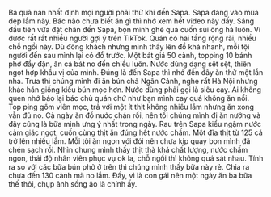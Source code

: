 Ba quả nan nhất định mọi người phải thử khi đến Sapa. Sapa đang vào mùa đẹp lắm này. Bác nào chưa biết ăn gì thì nhớ xem hết video này đấy. Sáng đầu tiên vừa đặt chân đến Sapa, bọn mình ghé qua cuốn sủi ông há luôn. Vì được rất rất nhiều người gợi ý trên TikTok. Quán có hai tầng rộng rãi, nhiều chỗ ngồi này. Dù đông khách nhưng mình thấy lên đồ khá nhanh, mỗi tội người đến sau mình lại có đồ trước. Một bát giá 50 cành, topping 10 bánh phở đầy đặn, ăn cả bát no đến chiều luôn. Nước dùng dạng sệt sệt, thiên ngọt hợp khẩu vị của mình. Đúng là đến Sapa thì nhớ đến đây ăn thử một lần nha. Trưa thì chúng mình đi ăn bún chả Ngân Cảnh, nghe rất Hà Nội nhưng khác hẳn giống kiểu bún mọc hơn. Nước dùng phải gọi là siêu cay. Ai không quen nhớ báo lại bác chủ quán chứ như bạn mình cay quá không ăn nổi. Top ping gồm viên mọc, trả với một ít thịt không nhiều lắm nhưng ăn xong vẫn đủ no. Cả ngày ăn đồ nước chán rồi, nên tối chúng mình đi ăn nướng và đây cũng là bữa mình ưng ý nhất trong ngày. Rau trên Sapa kiểu ngậm nước cảm giác ngọt, cuốn cùng thịt ăn đúng hết nước chấm. Một đĩa thịt từ 125 cá trở lên nhiều lắm. Mỗi tội ăn ngon với đói nên chưa kịp quay bọn mình đã chén sạch rồi. Nhìn chung mình thấy thịt thà khá chất lượng, nước chấm ngon, thái độ nhân viên phục vụ ok la, chỗ ngồi thì không quá sát nhau. Tính ra so với các bữa bún phở ở trên thì chúng mình thấy bữa này rẻ. Chia ra chưa đến 130 cành mà no lắm. Đấy, vì là con gái nên một ngày ăn ba bữa thế thôi, chụp ảnh sống ảo là chính ấy.